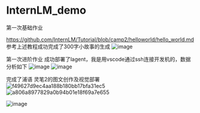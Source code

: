 # InternLM_demo
第一次基础作业

https://github.com/InternLM/Tutorial/blob/camp2/helloworld/hello_world.md
参考上述教程成功完成了300字小故事的生成
![image](https://github.com/lyhcreate/InternLM_demo/assets/93357834/b885a8b9-14b5-435f-813c-1d0b0b401939)


第一次进阶作业
成功部署了lagent，我是用vscode通过ssh连接开发机的，数据分析如下
![image](https://github.com/lyhcreate/InternLM_demo/assets/93357834/e468def6-a8be-4948-89f7-e169502e9e0e)
![image](https://github.com/lyhcreate/InternLM_demo/assets/93357834/3e7ab90b-8d24-4831-8b20-d484610fcf6e)





完成了浦语 灵笔2的图文创作及视觉部署
![f49627d9ec4aa188b180bb17bfa31ec5](https://github.com/lyhcreate/InternLM_demo/assets/93357834/5a42ec37-d850-4d61-9d27-5d7619b701e9)
![a806a8977829a0b94b01e18f69a7e655](https://github.com/lyhcreate/InternLM_demo/assets/93357834/1f273896-9185-4f4a-a762-4a12501ef46c)

![image](https://github.com/lyhcreate/InternLM_demo/assets/93357834/6eeb6da9-8ac7-4fe6-b54c-cd2d9be43733)

